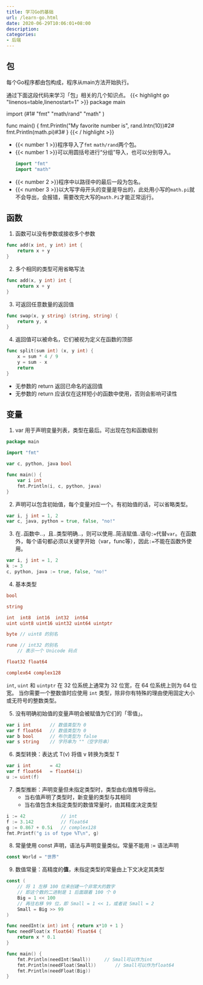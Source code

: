 ```yaml
---
title: 学习Go的基础
url: /learn-go.html
date: 2020-06-29T10:06:01+08:00
description: 
categories:
- 后端
---
```


## 包

每个Go程序都由包构成，程序从main方法开始执行。

通过下面这段代码来学习「包」相关的几个知识点。
{{< highlight go "linenos=table,linenostart=1" >}}
package main

import (#1#
  "fmt"
  "math/rand"
  "math"
)

func main() {
  fmt.Println("My favorite number is", rand.Intn(10))#2#
  fmt.Println(math.pi)#3#
}
{{< / highlight >}}

- {{< number 1 >}}程序导入了`fmt` `math/rand`两个包。
- {{< number 1 >}}可以用圆括号进行“分组”导入，也可以分别导入。
    ```go
    import "fmt"
    import "math"
    ```
- {{< number 2 >}}程序中以路径中的最后一段为包名。
- {{< number 3 >}}以大写字母开头的变量是导出的，此处用小写的`math.pi`就不会导出，会报错，需要改完大写的`math.Pi`才能正常运行。

## 函数

1. 函数可以没有参数或接收多个参数
```go
func add(x int, y int) int {
	return x + y
}
```

2. 多个相同的类型可用省略写法
```go
func add(x, y int) int {
	return x + y
}
```

3. 可返回任意数量的返回值
```go
func swap(x, y string) (string, string) {
	return y, x
}
```

4. 返回值可以被命名，它们被视为定义在函数的顶部
```go
func split(sum int) (x, y int) {
	x = sum * 4 / 9
	y = sum - x
	return
}
```
- 无参数的 return 返回已命名的返回值
- 无参数的 return 应该仅在这样短小的函数中使用，否则会影响可读性

## 变量

1. var 用于声明变量列表，类型在最后。可出现在包和函数级别
```go
package main

import "fmt"

var c, python, java bool

func main() {
	var i int
	fmt.Println(i, c, python, java)
}
```

2. 声明可以包含初始值，每个变量对应一个。有初始值的话，可以省略类型。
```go
var i, j int = 1, 2
var c, java, python = true, false, "no!"
```

3. 在..函数中..，且..类型明确..，则可以使用..简洁赋值..语句`:=`代替`var`。在函数外，每个语句都必须以关键字开始（var，func等），因此`:=`不能在函数外使用。
```go
var i, j int = 1, 2
k := 3
c, python, java := true, false, "no!"
```

4. 基本类型
```go
bool

string

int  int8  int16  int32  int64
uint uint8 uint16 uint32 uint64 uintptr

byte // uint8 的别名

rune // int32 的别名
    // 表示一个 Unicode 码点

float32 float64

complex64 complex128
```
`int`, `uint` 和 `uintptr` 在 32 位系统上通常为 32 位宽，在 64 位系统上则为 64 位宽。 当你需要一个整数值时应使用 `int` 类型，除非你有特殊的理由使用固定大小或无符号的整数类型。

5. 没有明确初始值的变量声明会被赋值为它们的「零值」。
```go
var i int		// 数值类型为 0
var f float64	// 数值类型为 0
var b bool		// 布尔类型为 false
var s string	// 字符串为 ""（空字符串）
```

6. 类型转换：表达式 T(v) 将值 v 转换为类型 T
```go
var i int		= 42
var f float64	= float64(i)
u := uint(f)
```

7. 类型推断：声明变量但未指定类型时，类型由右值推导得出。
    - 当右值声明了类型时，新变量的类型与其相同
    - 当右值包含未指定类型的数值常量时，由其精度决定类型
```go
i := 42				// int
f := 3.142			// float64
g := 0.867 + 0.5i	// complex128
fmt.Printf("g is of type %T\n", g)
```

8. 常量使用 const 声明，语法与声明变量类似。常量不能用 := 语法声明
```go
const World = "世界"
```

9. 数值常量：高精度的**值**，未指定类型的常量由上下文决定其类型
```go
const (
	// 将 1 左移 100 位来创建一个非常大的数字
	// 即这个数的二进制是 1 后面跟着 100 个 0
	Big = 1 << 100
	// 再往右移 99 位，即 Small = 1 << 1，或者说 Small = 2
	Small = Big >> 99
)

func needInt(x int) int { return x*10 + 1 }
func needFloat(x float64) float64 {
	return x * 0.1
}

func main() {
	fmt.Println(needInt(Small))		// Small可以作为int
	fmt.Println(needFloat(Small))		// Small可以作为float64
	fmt.Println(needFloat(Big))
}
```
